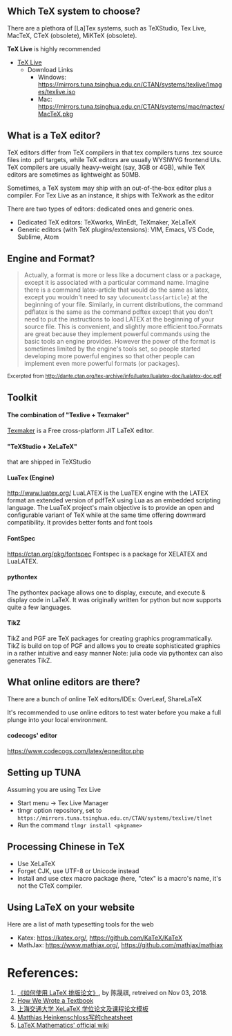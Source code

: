 ## Which TeX system to choose?

There are a plethora of [La]Tex systems, such as TeXStudio, Tex Live, MacTeX, CTeX (obsolete), MiKTeX (obsolete).

__TeX Live__  is highly recommended

* [TeX Live](https://www.tug.org/texlive/)
    * Download Links
        * Windows: https://mirrors.tuna.tsinghua.edu.cn/CTAN/systems/texlive/Images/texlive.iso
        * Mac: https://mirrors.tuna.tsinghua.edu.cn/CTAN/systems/mac/mactex/MacTeX.pkg


## What is a TeX editor? 

TeX editors differ from TeX compilers in that tex compilers turns .tex source files into .pdf targets, while TeX editors are usually WYSIWYG frontend UIs. TeX compilers are usually heavy-weight (say, 3GB or 4GB), while TeX editors are sometimes as lightweight as 50MB. 

Sometimes, a TeX system may ship with an out-of-the-box editor plus a compiler. For Tex Live as an instance, it ships with TeXwork as the editor

There are two types of editors: dedicated ones and generic ones.
* Dedicated TeX editors: TeXworks, WinEdt, TeXmaker, XeLaTeX
* Generic editors (with TeX plugins/extensions): VIM, Emacs, VS Code, Sublime, Atom

## Engine and Format?
> Actually, a format is more or less like a document class or a package, except it is associated with a particular command name. Imagine there is a command latex-article that would do the same as latex, except you wouldn't need to say `\documentclass{article}` at the beginning of your file. Similarly, in current distributions, the command pdflatex is the same as the command pdftex except that you don't need to put the instructions to load LATEX at the beginning of your source file. This is convenient, and slightly more efficient too.Formats are great because they implement powerful commands using the basic tools an engine provides. However the power of the format is sometimes limited by the engine's tools set, so people started developing more powerful engines so that other people can implement
even more powerful formats (or packages). 

<sub>Excerpted from http://dante.ctan.org/tex-archive/info/luatex/lualatex-doc/lualatex-doc.pdf</sub>

## Toolkit

#### The combination of __"Texlive + Texmaker"__ 
[Texmaker](http://www.xm1math.net/texmaker/) is a Free cross-platform JIT LaTeX editor. 

#### "TeXStudio + XeLaTeX"
that are shipped in TeXStudio


#### LuaTex (Engine)
http://www.luatex.org/
LuaLATEX is the LuaTEX engine with the LATEX format
an extended version of pdfTeX using Lua as an embedded scripting language. The LuaTeX project's main objective is to provide an open and configurable variant of TeX while at the same time offering downward compatibility. It provides better fonts and font tools

#### FontSpec
https://ctan.org/pkg/fontspec
Fontspec is a package for XELATEX and LuaLATEX.

#### pythontex
The pythontex package allows one to display, execute, and execute & display code in LaTeX. It was originally written for python but now supports quite a few languages.

#### TikZ
TikZ and PGF are TeX packages for creating graphics programmatically. TikZ is build on top of PGF and allows you to create sophisticated graphics in a rather intuitive and easy manner
Note: julia code via pythontex can also generates TikZ.

## What online editors are there?

There are a bunch of online TeX editors/IDEs: OverLeaf, ShareLaTeX 

It's recommended to use online editors to test water before you make a full plunge into your local environment. 

#### codecogs' editor
https://www.codecogs.com/latex/eqneditor.php

## Setting up TUNA

Assuming you are using Tex Live
* Start menu -> Tex Live Manager
* tlmgr option repository, set to `https://mirrors.tuna.tsinghua.edu.cn/CTAN/systems/texlive/tlnet`
* Run the command  `tlmgr install <pkgname>`


## Processing Chinese in TeX

* Use XeLaTeX
* Forget CJK, use UTF-8 or Unicode instead
* Install and use ctex macro package (here, "ctex" is a macro's name, it's not the CTeX compiler.

## Using LaTeX on your website
Here are a list of math typesetting tools for the web
* Katex: https://katex.org/, https://github.com/KaTeX/KaTeX
* MathJax: https://www.mathjax.org/, https://github.com/mathjax/mathjax

# References: 
1. [ 《如何使用 LaTeX 排版论文》](https://github.com/tuna/thulib-latex-talk/raw/master/latex-talk.pdf), by 陈晟祺, retreived on Nov 03, 2018. 
1. [How We Wrote a Textbook](http://tim.hibal.org/blog/how-we-wrote-a-textbook/)
1. [上海交通大学 XeLaTeX 学位论文及课程论文模板](https://github.com/sjtug/SJTUThesis)
1. [Matthias Heinkenschloss写的cheatsheet](https://www.caam.rice.edu/~heinken/latex/symbols.pdf)
1. [LaTeX Mathematics' official wiki](https://en.wikibooks.org/wiki/LaTeX/Mathematics)
